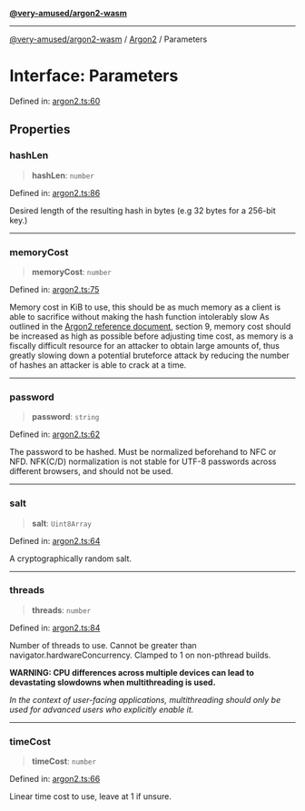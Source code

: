 [**@very-amused/argon2-wasm**](../../../README.md)

***

[@very-amused/argon2-wasm](../../../globals.md) / [Argon2](../README.md) / Parameters

# Interface: Parameters

Defined in: [argon2.ts:60](https://github.com/very-amused/argon2-wasm/blob/792f97086610a5a10e9f6d02226e527610bd31ec/src/argon2.ts#L60)

## Properties

### hashLen

> **hashLen**: `number`

Defined in: [argon2.ts:86](https://github.com/very-amused/argon2-wasm/blob/792f97086610a5a10e9f6d02226e527610bd31ec/src/argon2.ts#L86)

Desired length of the resulting hash in bytes (e.g 32 bytes for a 256-bit key.)

***

### memoryCost

> **memoryCost**: `number`

Defined in: [argon2.ts:75](https://github.com/very-amused/argon2-wasm/blob/792f97086610a5a10e9f6d02226e527610bd31ec/src/argon2.ts#L75)

Memory cost in KiB to use,
this should be as much memory as a client is able to sacrifice without making the hash function intolerably slow
As outlined in the [Argon2 reference document](https://github.com/P-H-C/phc-winner-argon2/blob/master/argon2-specs.pdf), section 9,
memory cost should be increased as high as possible before adjusting time cost,
as memory is a fiscally difficult resource for an attacker to obtain large amounts of, thus greatly slowing down a potential bruteforce attack
by reducing the number of hashes an attacker is able to crack at a time.

***

### password

> **password**: `string`

Defined in: [argon2.ts:62](https://github.com/very-amused/argon2-wasm/blob/792f97086610a5a10e9f6d02226e527610bd31ec/src/argon2.ts#L62)

The password to be hashed. Must be normalized beforehand to NFC or NFD. NFK(C/D) normalization is not stable for UTF-8 passwords across different browsers, and should not be used.

***

### salt

> **salt**: `Uint8Array`

Defined in: [argon2.ts:64](https://github.com/very-amused/argon2-wasm/blob/792f97086610a5a10e9f6d02226e527610bd31ec/src/argon2.ts#L64)

A cryptographically random salt.

***

### threads

> **threads**: `number`

Defined in: [argon2.ts:84](https://github.com/very-amused/argon2-wasm/blob/792f97086610a5a10e9f6d02226e527610bd31ec/src/argon2.ts#L84)

Number of threads to use. Cannot be greater than navigator.hardwareConcurrency.
Clamped to 1 on non-pthread builds.

**WARNING: CPU differences across multiple devices can lead to devastating slowdowns when multithreading is used.**

*In the context of user-facing applications, multithreading should only be used for advanced users who explicitly enable it.*

***

### timeCost

> **timeCost**: `number`

Defined in: [argon2.ts:66](https://github.com/very-amused/argon2-wasm/blob/792f97086610a5a10e9f6d02226e527610bd31ec/src/argon2.ts#L66)

Linear time cost to use, leave at 1 if unsure.

